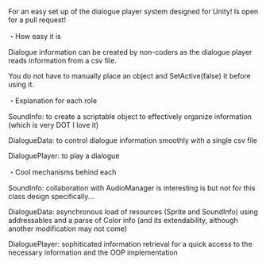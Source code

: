 For an easy set up of the dialogue player system designed for Unity! Is open for a pull request!

・How easy it is

Dialogue information can be created by non-coders as the dialogue player reads information from a csv file.

You do not have to manually place an object and SetActive(false) it before using it.

・Explanation for each role

SoundInfo: to create a scriptable object to effectively organize information (which is very DOT I love it)

DialogueData: to control dialogue information smoothly with a single csv file

DialoguePlayer: to play a dialogue

・Cool mechanisms behind each

SoundInfo: collaboration with AudioManager is interesting is but not for this class design specifically...

DialogueData: asynchronous load of resources (Sprite and SoundInfo) using addressables and a parse of Color info (and its extendability, although another modification may not come)

DialoguePlayer: sophiticated information retrieval for a quick access to the necessary information and the OOP implementation
